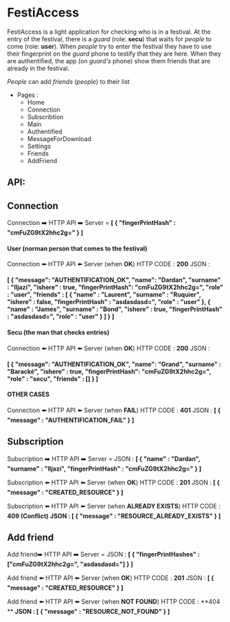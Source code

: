 # FestiAccess

FestiAccess is a light application for checking who is in a festival. At the entry of the festival, there is a *guard*  (role: **secu**) that waits for *people* to come (role: **user**). When *people* try to enter the festival they have to use their fingerprint on the *guard* phone to testify that they are here. When they are authentified, the app (on *guard's* phone) show them friends that are already in the festival.

*People* can add *friends* (*people*) to their list

- Pages :
  - Home
  - Connection 
  - Subscribtion 
  - Main 
  - Authentified ​​
  - MessageForDownload ​​
  - Settings 
  - Friends
  - AddFriend



## API: 

## 	Connection

Connection :arrow_right: HTTP API :arrow_right: Server = 
**[
  {
    "fingerPrintHash" : "cmFuZG9tX2hhc2g="
  }
]**

#### User (norman person that comes to the festival)

Connection :arrow_left: HTTP API :arrow_left: Server (when **OK**)
HTTP CODE : **200**
JSON :

**[
  {
    "message": "AUTHENTIFICATION_OK",
    "name": "Dardan",
    "surname" : "Iljazi",
    "ishere" : true,
    "fingerPrintHash": "cmFuZG9tX2hhc2g=",
    "role" : "user",
    "friends" : [
      {
        "name" : "Laurent",
        "surname" : "Ruquier",
        "ishere" : false,
        "fingerPrintHash" :  "asdasdasd=",
        "role" : "user"
      },
      {
        "name" : "James",
        "surname" : "Bond",
        "ishere" : true,
        "fingerPrintHash" :  "asdasdasd=",
        "role" : "user"
      }
    ]
  }
]**



#### Secu (the man that checks entries)

Connection :arrow_left: HTTP API :arrow_left: Server (when **OK**)
HTTP CODE : **200**
JSON :

**[
  {
    "message": "AUTHENTIFICATION_OK",
    "name": "Grand",
    "surname" : "Baracké",
    "ishere" : true,
    "fingerPrintHash": "cmFuZG9tX2hhc2g=",
    "role" : "secu",
    "friends" : []
  }
]**

#### OTHER CASES

Connection :arrow_left: HTTP API :arrow_left: Server (when **FAIL**)
HTTP CODE : **401**
JSON :
**[
  {
    "message" : "AUTHENTIFICATION_FAIL"
  }
]**



## 	Subscription

Subscription :arrow_right: HTTP API :arrow_right: Server = 
JSON :
**[
  {
    "name"  : "Dardan",
    "surname" : "Iljazi",
    "fingerPrintHash" : "cmFuZG9tX2hhc2g="
  }
]**

Subscription :arrow_left: HTTP API :arrow_left: Server (when **OK**)
HTTP CODE : **201**
JSON :
**[
  {
    "message" : "CREATED_RESOURCE"
  }
]**

Subscription :arrow_left: HTTP API :arrow_left: Server (when **ALREADY EXISTS**)
HTTP CODE : **409 (Conflict)**
**JSON :
[
  {
    "message" : "RESOURCE_ALREADY_EXISTS"
  }
]**





## 	Add friend

Add friend:arrow_right: HTTP API :arrow_right: Server = 
JSON :
**[
  {
    "fingerPrintHashes" : ["cmFuZG9tX2hhc2g=", "asdasdasd="]
  }
]**

Add friend :arrow_left: HTTP API :arrow_left: Server (when **OK**)
HTTP CODE : **201**
JSON :
**[
  {
    "message" : "CREATED_RESOURCE"
  }
]**

Add friend :arrow_left: HTTP API :arrow_left: Server (when **NOT FOUND**)
HTTP CODE : **404 **
**JSON :
[
  {
    "message" : "RESOURCE_NOT_FOUND"
  }
]**



